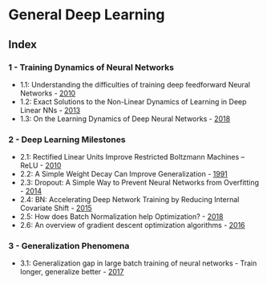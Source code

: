 # General Deep Learning

## Index

### 1 - Training Dynamics of Neural Networks

- 1.1:	Understanding the difficulties of training deep feedforward Neural Networks - [2010][tr_dyn]   
- 1.2:	Exact Solutions to the Non-Linear Dynamics of Learning in Deep Linear NNs - [2013][exact_sol]
- 1.3:	On the Learning Dynamics of Deep Neural Networks - [2018][lr_dyn]

### 2 - Deep Learning Milestones
- 2.1:	Rectified Linear Units Improve Restricted Boltzmann Machines – ReLU - [2010][relu]
- 2.2:	A Simple Weight Decay Can Improve Generalization - [1991][weight_decay]
- 2.3:	Dropout: A Simple Way to Prevent Neural Networks from Overfitting - [2014][dropout]
- 2.4:	BN: Accelerating Deep Network Training by Reducing Internal Covariate Shift - [2015][batchnorm]
- 2.5:  How does Batch Normalization help Optimization? - [2018][batchnorm2]
- 2.6:	An overview of gradient descent optimization algorithms - [2016][grad_desc]

### 3 - Generalization Phenomena
- 3.1:	Generalization gap in large batch training of neural networks - Train longer, generalize better - [2017][generaliz]



[//]: # (General Links)
[medium]: https://towardsdatascience.com/deep-convolutional-neural-networks-ccf96f830178
[general_dl]: https://github.com/Udacity-PyTorchChallenge-Students-Group/Deep_Learning_Publication/tree/master/General_DL
[cnns]: https://github.com/Udacity-PyTorchChallenge-Students-Group/Deep_Learning_Publication/blob/master/CNNs

[//]: # (General DL Links)
[tr_dyn]: http://proceedings.mlr.press/v9/glorot10a/glorot10a.pdf
[exact_sol]: https://arxiv.org/pdf/1312.6120.pdf
[lr_dyn]: https://arxiv.org/pdf/1809.06848.pdf
[relu]: http://citeseerx.ist.psu.edu/viewdoc/download?doi=10.1.1.165.6419&rep=rep1&type=pdf
[weight_decay]: https://papers.nips.cc/paper/563-a-simple-weight-decay-can-improve-generalization.pdf
[dropout]: http://jmlr.org/papers/volume15/srivastava14a.old/srivastava14a.pdf
[batchnorm]: http://proceedings.mlr.press/v37/ioffe15.pdf
[batchnorm2]: https://arxiv.org/pdf/1805.11604.pdf
[grad_desc]: https://arxiv.org/pdf/1609.04747.pdf
[generaliz]: https://arxiv.org/pdf/1705.08741.pdf
